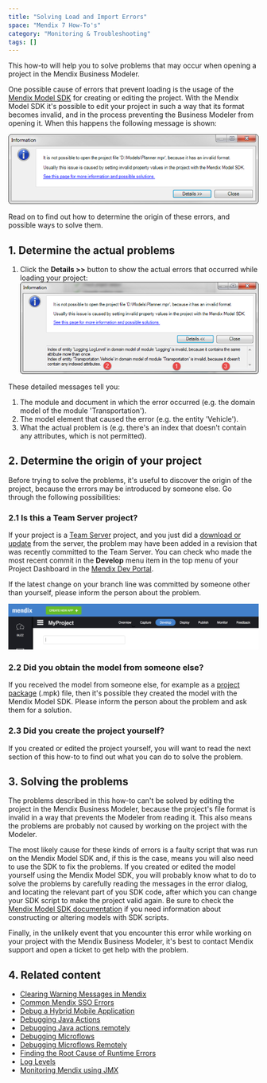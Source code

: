 ```yaml
---
title: "Solving Load and Import Errors"
space: "Mendix 7 How-To's"
category: "Monitoring & Troubleshooting"
tags: []
---
```

This how-to will help you to solve problems that may occur when opening a project in the Mendix Business Modeler.

One possible cause of errors that prevent loading is the usage of the [Mendix Model SDK](/apidocs-mxsdk/mxsdk/) for creating or editing the project. With the Mendix Model SDK it's possible to edit your project in such a way that its format becomes invalid, and in the process preventing the Business Modeler from opening it. When this happens the following message is shown:

![](attachments/18448577/18580055.png)

Read on to find out how to determine the origin of these errors, and possible ways to solve them.

## 1\. Determine the actual problems

1.  Click the **Details >>** button to show the actual errors that occurred while loading your project:
    ![](attachments/18448577/18580052.png)

These detailed messages tell you:

1.  The module and document in which the error occurred (e.g. the domain model of the module 'Transportation').
2.  The model element that caused the error (e.g. the entity 'Vehicle').
3.  What the actual problem is (e.g. there's an index that doesn't contain any attributes, which is not permitted).

## 2\. Determine the origin of your project

Before trying to solve the problems, it's useful to discover the origin of the project, because the errors may be introduced by someone else. Go through the following possibilities:

### 2.1 Is this a Team Server project?

If your project is a [Team Server](/refguide7/team-server) project, and you just did a [download or update](../collaboration-project-management/using-team-server-_-version-control) from the server, the problem may have been added in a revision that was recently committed to the Team Server. You can check who made the most recent commit in the **Develop** menu item in the top menu of your Project Dashboard in the [Mendix Dev Portal](https://sprintr.home.mendix.com).

If the latest change on your branch line was committed by someone other than yourself, please inform the person about the problem.

![](attachments/18448577/18580053.png)

### 2.2 Did you obtain the model from someone else?

If you received the model from someone else, for example as a [project package](../integration/importing-and-exporting-objects) (.mpk) file, then it's possible they created the model with the Mendix Model SDK. Please inform the person about the problem and ask them for a solution.

### 2.3 Did you create the project yourself?

If you created or edited the project yourself, you will want to read the next section of this how-to to find out what you can do to solve the problem.

## 3\. Solving the problems

The problems described in this how-to can't be solved by editing the project in the Mendix Business Modeler, because the project's file format is invalid in a way that prevents the Modeler from reading it. This also means the problems are probably not caused by working on the project with the Modeler.

The most likely cause for these kinds of errors is a faulty script that was run on the Mendix Model SDK and, if this is the case, means you will also need to use the SDK to fix the problems. If you created or edited the model yourself using the Mendix Model SDK, you will probably know what to do to solve the problems by carefully reading the messages in the error dialog, and locating the relevant part of you SDK code, after which you can change your SDK script to make the project valid again. Be sure to check the [Mendix Model SDK documentation](/apidocs-mxsdk/mxsdk/) if you need information about constructing or altering models with SDK scripts.

Finally, in the unlikely event that you encounter this error while working on your project with the Mendix Business Modeler, it's best to contact Mendix support and open a ticket to get help with the problem.

## 4\. Related content

*   [Clearing Warning Messages in Mendix](clear-warning-messages)
*   [Common Mendix SSO Errors](handle-common-mendix-sso-errors)
*   [Debug a Hybrid Mobile Application](debug-a-hybrid-mobile-application)
*   [Debugging Java Actions](debug-java-actions)
*   [Debugging Java actions remotely](debug-java-actions-remotely)
*   [Debugging Microflows](debug-microflows)
*   [Debugging Microflows Remotely](debug-microflows-remotely)
*   [Finding the Root Cause of Runtime Errors](finding-the-root-cause-of-runtime-errors)
*   [Log Levels](log-levels)
*   [Monitoring Mendix using JMX](monitoring-mendix-using-jmx)
